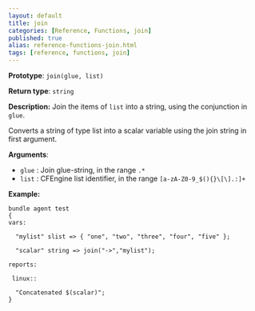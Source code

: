 ```yaml
---
layout: default
title: join
categories: [Reference, Functions, join]
published: true
alias: reference-functions-join.html
tags: [reference, functions, join]
---
```


**Prototype**: `join(glue, list)`

**Return type**: `string`

**Description:** Join the items of `list` into a string, using the conjunction in `glue`.

Converts a string of type list into a scalar variable using the join
string in first argument.

**Arguments**:

* `glue` : Join glue-string, in the range `.*`
* `list` : CFEngine list identifier, in the range
`[a-zA-Z0-9_$(){}\[\].:]+`

**Example:**

```cf3
bundle agent test
{
vars:

  "mylist" slist => { "one", "two", "three", "four", "five" };

  "scalar" string => join("->","mylist");

reports:

 linux::

  "Concatenated $(scalar)";
}
```
